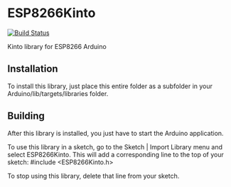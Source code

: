 # ESP8266Kinto

[![Build Status](https://travis-ci.org/Kinto/ESP8266Kinto.svg?branch=master)](https://travis-ci.org/Kinto/ESP8266Kinto)

Kinto library for ESP8266 Arduino

## Installation
To install this library, just place this entire folder as a subfolder in your Arduino/lib/targets/libraries folder.

## Building
After this library is installed, you just have to start the Arduino application.

To use this library in a sketch, go to the Sketch | Import Library menu and select ESP8266Kinto. This will add a corresponding line to the top of your sketch: #include <ESP8266Kinto.h>

To stop using this library, delete that line from your sketch.
